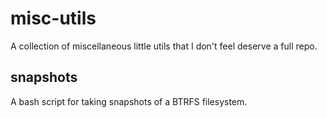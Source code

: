 # misc-utils

A collection of miscellaneous little utils that I don't feel deserve a full repo.

## snapshots

A bash script for taking snapshots of a BTRFS filesystem.
